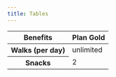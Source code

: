 ```yaml
---
title: Tables
---
```


<table>
  <thead>
    <tr>
      <th scope="col">Benefits</th>
      <th scope="col">Plan Gold</th>
    </tr>
  </thead>
  <tbody>
    <tr>
      <th scope="row">Walks (per day)</th>
      <td>unlimited</td>
    </tr>
    <tr>
      <th scope="row">Snacks</th>
      <td>2</td>
    </tr>
  </tbody>
</table>

